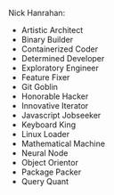 Nick Hanrahan:
- Artistic Architect
- Binary Builder
- Containerized Coder
- Determined Developer
- Exploratory Engineer
- Feature Fixer
- Git Goblin
- Honorable Hacker
- Innovative Iterator
- Javascript Jobseeker
- Keyboard King
- Linux Loader
- Mathematical Machine
- Neural Node
- Object Orientor
- Package Packer
- Query Quant
